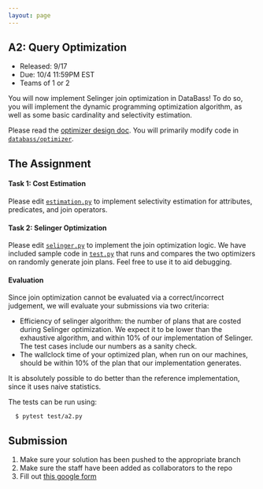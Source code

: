 ```yaml
---
layout: page
---
```



## A2: Query Optimization

* Released: 9/17
* Due: 10/4 11:59PM EST
* Teams of 1 or 2


You will now implement Selinger join optimization in DataBass!  To do so, you will implement the dynamic programming optimization algorithm, as well as some basic cardinality and selectivity estimation.

Please read the [optimizer design doc](../databass/optimizer/README.md).  You will primarily modify code in [`databass/optimizer`](../databass/optimizer).

## The Assignment

#### Task 1: Cost Estimation

Please edit [`estimation.py`](../databass/optimizer/estimation.py) to implement selectivity estimation for attributes, predicates, and join operators.


#### Task 2: Selinger Optimization

Please edit [`selinger.py`](../databass/optimizer/selinger.py) to implement the join optimization logic.
We have included sample code in [`test.py`](../test.py) that runs and compares the two optimizers on randomly generate join plans.  Feel free to use it to aid debugging.

#### Evaluation

Since join optimization cannot be evaluated via a correct/incorrect judgement, we will evaluate your submissions via two criteria:

* Efficiency of selinger algorithm: the number of plans that are costed during Selinger optimization.   We expect it to be lower than the exhaustive algorithm, and within 10\% of our implementation of Selinger.  The test cases include our numbers as a sanity check.
* The wallclock time of your optimized plan, when run on our machines, should be within 10% of the plan that our implementation generates.

It is absolutely possible to do better than the reference implementation, since it uses naive statistics.

The tests can be run using:

      $ pytest test/a2.py 


## Submission

1. Make sure your solution has been pushed to the appropriate branch
2. Make sure the staff have been added as collaborators to the repo
3. Fill out [this google form](#)

